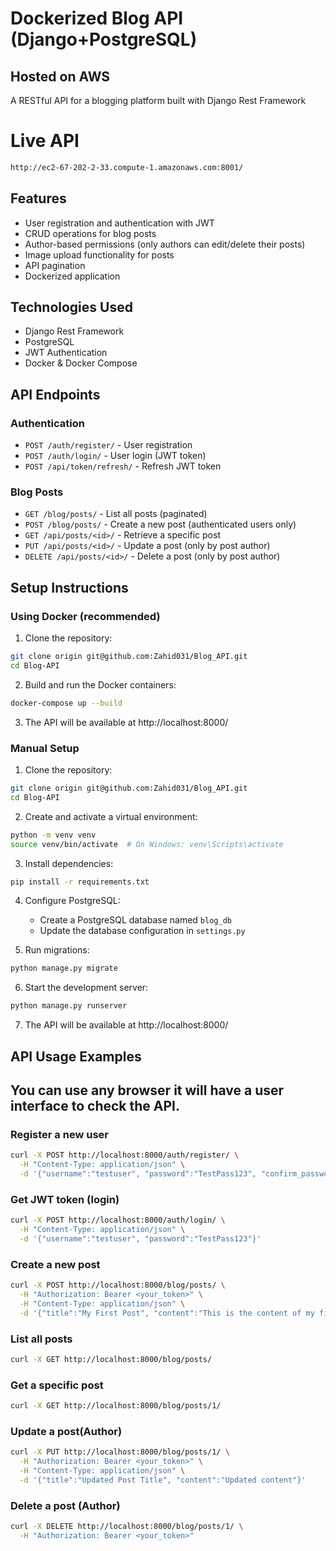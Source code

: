 # Dockerized Blog API (Django+PostgreSQL)
## Hosted on AWS 


A RESTful API for a blogging platform built with Django Rest Framework 

# Live API 
```bash
http://ec2-67-202-2-33.compute-1.amazonaws.com:8001/
```

## Features

- User registration and authentication with JWT
- CRUD operations for blog posts
- Author-based permissions (only authors can edit/delete their posts)
- Image upload functionality for posts
- API pagination
- Dockerized application


## Technologies Used
- Django Rest Framework
- PostgreSQL
- JWT Authentication
- Docker & Docker Compose

## API Endpoints

### Authentication
- `POST /auth/register/` - User registration
- `POST /auth/login/` - User login (JWT token)
- `POST /api/token/refresh/` - Refresh JWT token

### Blog Posts
- `GET /blog/posts/` - List all posts (paginated)
- `POST /blog/posts/` - Create a new post (authenticated users only)
- `GET /api/posts/<id>/` - Retrieve a specific post
- `PUT /api/posts/<id>/` - Update a post (only by post author)
- `DELETE /api/posts/<id>/` - Delete a post (only by post author)

## Setup Instructions

### Using Docker (recommended)

1. Clone the repository:
```bash
git clone origin git@github.com:Zahid031/Blog_API.git
cd Blog-API
```

2. Build and run the Docker containers:
```bash
docker-compose up --build
```

3. The API will be available at http://localhost:8000/

### Manual Setup

1. Clone the repository:
```bash
git clone origin git@github.com:Zahid031/Blog_API.git
cd Blog-API
```

2. Create and activate a virtual environment:
```bash
python -m venv venv
source venv/bin/activate  # On Windows: venv\Scripts\activate
```

3. Install dependencies:
```bash
pip install -r requirements.txt
```

4. Configure PostgreSQL:
   - Create a PostgreSQL database named `blog_db`
   - Update the database configuration in `settings.py` 

5. Run migrations:
```bash
python manage.py migrate
```

6. Start the development server:
```bash
python manage.py runserver
```

7. The API will be available at http://localhost:8000/

## API Usage Examples

## You can use any browser it will have a user interface to check the API.

### Register a new user
```bash
curl -X POST http://localhost:8000/auth/register/ \
  -H "Content-Type: application/json" \
  -d '{"username":"testuser", "password":"TestPass123", "confirm_password":"TestPass123", "email":"test@example.com", "first_name":"Test", "last_name":"User"}'
```

### Get JWT token (login)
```bash
curl -X POST http://localhost:8000/auth/login/ \
  -H "Content-Type: application/json" \
  -d '{"username":"testuser", "password":"TestPass123"}'
```

### Create a new post
```bash
curl -X POST http://localhost:8000/blog/posts/ \
  -H "Authorization: Bearer <your_token>" \
  -H "Content-Type: application/json" \
  -d '{"title":"My First Post", "content":"This is the content of my first post"}'
```

### List all posts
```bash
curl -X GET http://localhost:8000/blog/posts/
```

### Get a specific post
```bash
curl -X GET http://localhost:8000/blog/posts/1/
```

### Update a post(Author)
```bash
curl -X PUT http://localhost:8000/blog/posts/1/ \
  -H "Authorization: Bearer <your_token>" \
  -H "Content-Type: application/json" \
  -d '{"title":"Updated Post Title", "content":"Updated content"}'
```

### Delete a post (Author)
```bash
curl -X DELETE http://localhost:8000/blog/posts/1/ \
  -H "Authorization: Bearer <your_token>"
```